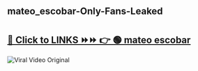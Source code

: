 
 ## mateo_escobar-Only-Fans-Leaked

# <h2><a href="https://clipsfans.com/mateo_escobar&ref=git">🔗 Click to LINKS ⏩⏩ 👉 🟢 mateo escobar </a></h2>

<a href="https://clipsfans.com/mateo_escobar&ref=git" rel="nofollow" data-target="animated-image.originalLink"><img src="https://i.ibb.co.com/xMMVF88/686577567.gif" alt="Viral Video Original" style="max-width: 100%; display: inline-block;" data-target="animated-image.originalImage"></a>
